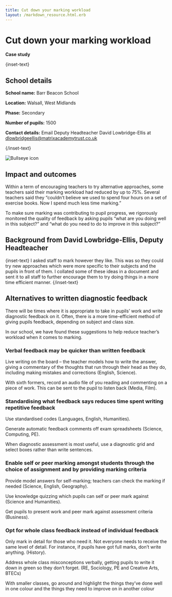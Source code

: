 ```yaml
---
title: Cut down your marking workload
layout: /markdown_resource.html.erb
---
```


# Cut down your marking workload

<strong class="govuk-tag">Case study</strong>

{inset-text}

## School details

**School name:** Barr Beacon School

**Location:** Walsall, West Midlands

**Phase:** Secondary

**Number of pupils:** 1500

**Contact details:** Email Deputy Headteacher David Lowbridge-Ellis at <dlowbridgeellis@matrixacademytrust.co.uk> 

{/inset-text}

<div class="govuk-grid-row dfe-width-container">
  <div class="govuk-grid-column-full">
    <div class="info-box">
      <div class="info-box__corner">
        <img src="/assets/images/bullseye.svg" alt="Bullseye icon">
      </div>
      <h2 class="govuk-heading-m">
        Impact and outcomes
      </h2>
      <p>
        Within a term of encouraging teachers to try alternative approaches, some teachers said their marking workload had reduced by up to 75%. Several teachers said they “couldn’t believe we used to spend four hours on a set of exercise books. Now I spend much less time marking.”  
      </p>
      <p>
      To make sure marking was contributing to pupil progress, we rigorously monitored the quality of feedback by asking pupils “what are you doing well in this subject?” and “what do you need to do to improve in this subject?”
      </p>
    </div>
  </div>
</div>

## Background from David Lowbridge-Ellis, Deputy Headteacher

{inset-text}
I asked staff to mark however they like. This was so they could try new approaches which were more specific to their subjects and the pupils in front of them. I collated some of these ideas in a document and sent it to all staff to further encourage them to try doing things in a more time efficient manner. 
{/inset-text}

## Alternatives to written diagnostic feedback 

There will be times where it is appropriate to take in pupils’ work and write diagnostic feedback on it. Often, there is a more time-efficient method of giving pupils feedback, depending on subject and class size.  

In our school, we have found these suggestions to help reduce teacher’s workload when it comes to marking.  

 ### Verbal feedback may be quicker than written feedback 

Live writing on the board – the teacher models how to write the answer, giving a commentary of the thoughts that run through their head as they do, including making mistakes and corrections (English, Science). 

With sixth formers, record an audio file of you reading and commenting on a piece of work. This can be sent to the pupil to listen back (Media, Film). 

### Standardising what feedback says reduces time spent writing repetitive feedback 

Use standardised codes (Languages, English, Humanities). 

Generate automatic feedback comments off exam spreadsheets (Science, Computing, PE). 

When diagnostic assessment is most useful, use a diagnostic grid and select boxes rather than write sentences. 

 ### Enable self or peer marking amongst students through the choice of assignment and by providing marking criteria 

Provide model answers for self-marking; teachers can check the marking if needed (Science, English, Geography). 

Use knowledge quizzing which pupils can self or peer mark against (Science and Humanities). 

Get pupils to present work and peer mark against assessment criteria (Business). 

### Opt for whole class feedback instead of individual feedback 

Only mark in detail for those who need it. Not everyone needs to receive the same level of detail. For instance, if pupils have got full marks, don’t write anything. (History). 

Address whole class misconceptions verbally, getting pupils to write it down in green so they don’t forget. (RE, Sociology, PE and Creative Arts, BTECs) 

With smaller classes, go around and highlight the things they’ve done well in one colour and the things they need to improve on in another colour 

 

 

